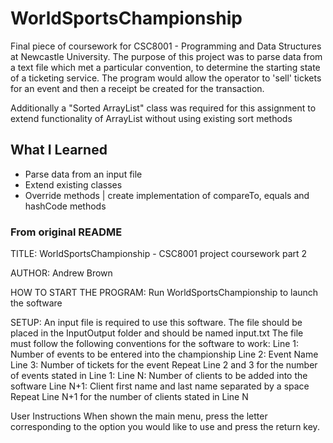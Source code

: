 # WorldSportsChampionship

Final piece of coursework for CSC8001 - Programming and Data Structures at Newcastle University. The purpose of this project was to parse data from a text file which met a particular convention, to determine the starting state of a ticketing service. The program would allow the operator to 'sell' tickets for an event and then a receipt be created for the transaction.

Additionally a "Sorted ArrayList" class was required for this assignment to extend functionality of ArrayList without using existing sort methods

## What I Learned

* Parse data from an input file
* Extend existing classes
* Override methods | create implementation of compareTo, equals and hashCode methods

### From original README

TITLE:
    WorldSportsChampionship - CSC8001 project coursework part 2

AUTHOR:
    Andrew Brown

HOW TO START THE PROGRAM:
    Run WorldSportsChampionship to launch the software
	
SETUP:
    An input file is required to use this software. The file should be placed in the 
    InputOutput folder and should be named input.txt
    The file must follow the following conventions for the software to work:
    Line 1: Number of events to be entered into the championship
    Line 2: Event Name
    Line 3: Number of tickets for the event
    Repeat Line 2 and 3 for the number of events stated in Line 1:
    Line N: Number of clients to be added into the software
    Line N+1: Client first name and last name separated by a space
    Repeat Line N+1 for the number of clients stated in Line N
    
User Instructions
    When shown the main menu, press the letter corresponding to the option you would 
    like to use and press the return key.